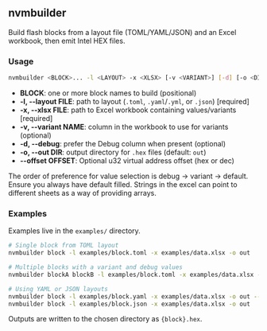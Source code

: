 ## nvmbuilder

Build flash blocks from a layout file (TOML/YAML/JSON) and an Excel workbook, then emit Intel HEX files.

### Usage

```bash
nvmbuilder <BLOCK>... -l <LAYOUT> -x <XLSX> [-v <VARIANT>] [-d] [-o <DIR>] [--offset <OFFSET>]
```

- **BLOCK**: one or more block names to build (positional)
- **-l, --layout FILE**: path to layout (`.toml`, `.yaml`/`.yml`, or `.json`) [required]
- **-x, --xlsx FILE**: path to Excel workbook containing values/variants [required]
- **-v, --variant NAME**: column in the workbook to use for variants (optional)
- **-d, --debug**: prefer the Debug column when present (optional)
- **-o, --out DIR**: output directory for `.hex` files (default: `out`)
- **--offset OFFSET**: Optional u32 virtual address offset (hex or dec)

The order of preference for value selection is debug -> variant -> default. Ensure you always have default filled. Strings in the excel can point to different sheets as a way of providing arrays.

### Examples

Examples live in the `examples/` directory.

```bash
# Single block from TOML layout
nvmbuilder block -l examples/block.toml -x examples/data.xlsx -o out

# Multiple blocks with a variant and debug values
nvmbuilder blockA blockB -l examples/block.toml -x examples/data.xlsx -v VarA -d -o out

# Using YAML or JSON layouts
nvmbuilder block -l examples/block.yaml -x examples/data.xlsx -o out --offset 0x10000
nvmbuilder block -l examples/block.json -x examples/data.xlsx -o out
```

Outputs are written to the chosen directory as `{block}.hex`.


